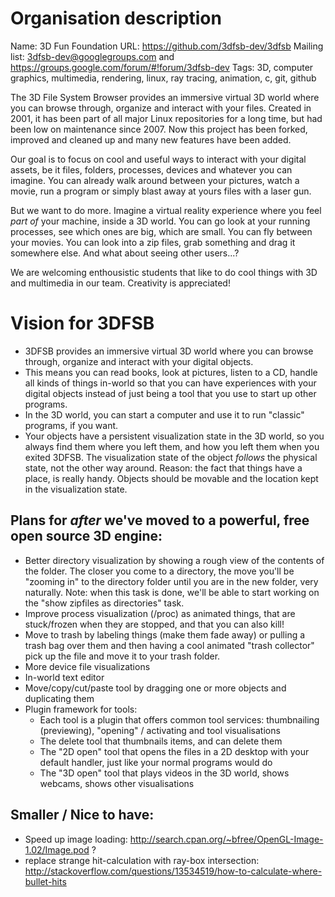 Organisation description
========================

Name: 3D Fun Foundation
URL: https://github.com/3dfsb-dev/3dfsb
Mailing list: 3dfsb-dev@googlegroups.com and https://groups.google.com/forum/#!forum/3dfsb-dev
Tags: 3D, computer graphics, multimedia, rendering, linux, ray tracing, animation, c, git, github

The 3D File System Browser provides an immersive virtual 3D world where you can browse through, organize and interact with your files. Created in 2001, it has been part of all major Linux repositories for a long time, but had been low on maintenance since 2007. Now this project has been forked, improved and cleaned up and many new features have been added.

Our goal is to focus on cool and useful ways to interact with your digital assets, be it files, folders, processes, devices and whatever you can imagine. You can already walk around between your pictures, watch a movie, run a program or simply blast away at yours files with a laser gun.

But we want to do more. Imagine a virtual reality experience where you feel *part of* your machine, inside a 3D world. You can go look at your running processes, see which ones are big, which are small. You can fly between your movies. You can look into a zip files, grab something and drag it somewhere else. And what about seeing other users...?

We are welcoming enthousistic students that like to do cool things with 3D and multimedia in our team. Creativity is appreciated!


Vision for 3DFSB
================
- 3DFSB provides an immersive virtual 3D world where you can browse through, organize and interact with your digital objects.
- This means you can read books, look at pictures, listen to a CD, handle all kinds of things in-world so that you can have experiences with your digital objects instead of just being a tool that you use to start up other programs.
- In the 3D world, you can start a computer and use it to run "classic" programs, if you want.
- Your objects have a persistent visualization state in the 3D world, so you always find them where you left them, and how you left them when you exited 3DFSB. The visualization state of the object *follows* the physical state, not the other way around. Reason: the fact that things have a place, is really handy. Objects should be movable and the location kept in the visualization state.

Plans for *after* we've moved to a powerful, free open source 3D engine:
------------------------------------------------------------------------
- Better directory visualization by showing a rough view of the contents of the folder. The closer you come to a directory, the move you'll be "zooming in" to the directory folder until you are in the new folder, very naturally. Note: when this task is done, we'll be able to start working on the "show zipfiles as directories" task.
- Improve process visualization (/proc) as animated things, that are stuck/frozen when they are stopped, and that you can also kill!
- Move to trash by labeling things (make them fade away) or pulling a trash bag over them and then having a cool animated "trash collector" pick up the file and move it to your trash folder.
- More device file visualizations
- In-world text editor
- Move/copy/cut/paste tool by dragging one or more objects and duplicating them
- Plugin framework for tools:
    - Each tool is a plugin that offers common tool services: thumbnailing (previewing), "opening" / activating and tool visualisations
    - The delete tool that thumbnails items, and can delete them
    - The "2D open" tool that opens the files in a 2D desktop with your default handler, just like your normal programs would do
    - The "3D open" tool that plays videos in the 3D world, shows webcams, shows other visualisations 

Smaller / Nice to have:
-----------------------
- Speed up image loading: http://search.cpan.org/~bfree/OpenGL-Image-1.02/Image.pod ?
- replace strange hit-calculation with ray-box intersection: http://stackoverflow.com/questions/13534519/how-to-calculate-where-bullet-hits


